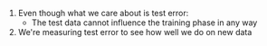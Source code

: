 1. Even though what we care about is test error:
	- The test data cannot influence the training phase in any way
2. We're measuring test error to see how well we do on new data